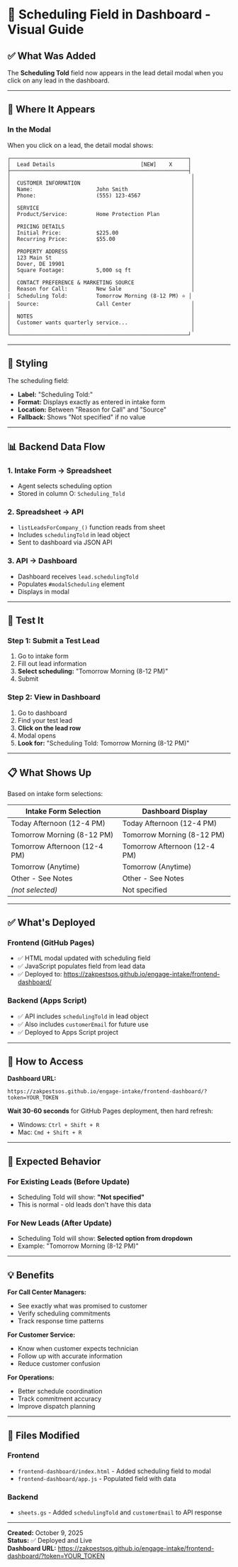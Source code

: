 # 📅 Scheduling Field in Dashboard - Visual Guide

## ✅ What Was Added

The **Scheduling Told** field now appears in the lead detail modal when you click on any lead in the dashboard.

---

## 📍 Where It Appears

### In the Modal

When you click on a lead, the detail modal shows:

```
┌────────────────────────────────────────────────────────┐
│  Lead Details                           [NEW]    X     │
├────────────────────────────────────────────────────────┤
│                                                         │
│  CUSTOMER INFORMATION                                   │
│  Name:                    John Smith                    │
│  Phone:                   (555) 123-4567                │
│                                                         │
│  SERVICE                                                │
│  Product/Service:         Home Protection Plan          │
│                                                         │
│  PRICING DETAILS                                        │
│  Initial Price:           $225.00                       │
│  Recurring Price:         $55.00                        │
│                                                         │
│  PROPERTY ADDRESS                                       │
│  123 Main St                                            │
│  Dover, DE 19901                                        │
│  Square Footage:          5,000 sq ft                   │
│                                                         │
│  CONTACT PREFERENCE & MARKETING SOURCE                  │
│  Reason for Call:         New Sale                      │
│  Scheduling Told:         Tomorrow Morning (8-12 PM) ⭐ │
│  Source:                  Call Center                   │
│                                                         │
│  NOTES                                                  │
│  Customer wants quarterly service...                    │
│                                                         │
└────────────────────────────────────────────────────────┘
```

---

## 🎨 Styling

The scheduling field:
- **Label:** "Scheduling Told:"
- **Format:** Displays exactly as entered in intake form
- **Location:** Between "Reason for Call" and "Source"
- **Fallback:** Shows "Not specified" if no value

---

## 📊 Backend Data Flow

### 1. Intake Form → Spreadsheet
- Agent selects scheduling option
- Stored in column O: `Scheduling_Told`

### 2. Spreadsheet → API
- `listLeadsForCompany_()` function reads from sheet
- Includes `schedulingTold` in lead object
- Sent to dashboard via JSON API

### 3. API → Dashboard
- Dashboard receives `lead.schedulingTold`
- Populates `#modalScheduling` element
- Displays in modal

---

## 🧪 Test It

### Step 1: Submit a Test Lead
1. Go to intake form
2. Fill out lead information
3. **Select scheduling:** "Tomorrow Morning (8-12 PM)"
4. Submit

### Step 2: View in Dashboard
1. Go to dashboard
2. Find your test lead
3. **Click on the lead row**
4. Modal opens
5. **Look for:** "Scheduling Told: Tomorrow Morning (8-12 PM)"

---

## 📋 What Shows Up

Based on intake form selections:

| Intake Form Selection | Dashboard Display |
|----------------------|-------------------|
| Today Afternoon (12-4 PM) | Today Afternoon (12-4 PM) |
| Tomorrow Morning (8-12 PM) | Tomorrow Morning (8-12 PM) |
| Tomorrow Afternoon (12-4 PM) | Tomorrow Afternoon (12-4 PM) |
| Tomorrow (Anytime) | Tomorrow (Anytime) |
| Other - See Notes | Other - See Notes |
| *(not selected)* | Not specified |

---

## ✅ What's Deployed

### Frontend (GitHub Pages)
- ✅ HTML modal updated with scheduling field
- ✅ JavaScript populates field from lead data
- ✅ Deployed to: https://zakpestsos.github.io/engage-intake/frontend-dashboard/

### Backend (Apps Script)
- ✅ API includes `schedulingTold` in lead object
- ✅ Also includes `customerEmail` for future use
- ✅ Deployed to Apps Script project

---

## 🔄 How to Access

**Dashboard URL:**
```
https://zakpestsos.github.io/engage-intake/frontend-dashboard/?token=YOUR_TOKEN
```

**Wait 30-60 seconds** for GitHub Pages deployment, then hard refresh:
- Windows: `Ctrl + Shift + R`
- Mac: `Cmd + Shift + R`

---

## 🎯 Expected Behavior

### For Existing Leads (Before Update)
- Scheduling Told will show: **"Not specified"**
- This is normal - old leads don't have this data

### For New Leads (After Update)
- Scheduling Told will show: **Selected option from dropdown**
- Example: "Tomorrow Morning (8-12 PM)"

---

## 💡 Benefits

**For Call Center Managers:**
- See exactly what was promised to customer
- Verify scheduling commitments
- Track response time patterns

**For Customer Service:**
- Know when customer expects technician
- Follow up with accurate information
- Reduce customer confusion

**For Operations:**
- Better schedule coordination
- Track commitment accuracy
- Improve dispatch planning

---

## 📄 Files Modified

### Frontend
- `frontend-dashboard/index.html` - Added scheduling field to modal
- `frontend-dashboard/app.js` - Populated field with data

### Backend
- `sheets.gs` - Added `schedulingTold` and `customerEmail` to API response

---

**Created:** October 9, 2025  
**Status:** ✅ Deployed and Live  
**Dashboard URL:** https://zakpestsos.github.io/engage-intake/frontend-dashboard/?token=YOUR_TOKEN


